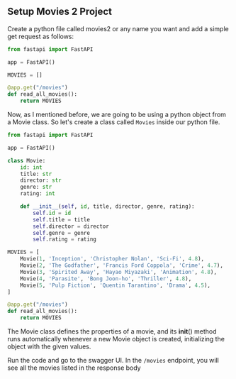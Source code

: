 ## Setup Movies 2 Project

Create a python file called movies2 or any name you want and add a simple get request as follows:

```python
from fastapi import FastAPI

app = FastAPI()

MOVIES = []

@app.get("/movies")
def read_all_movies():
    return MOVIES
```

Now, as I mentioned before, we are going to be using a python object from a Movie class. So let's create a class called `Movies` inside our python file.

```python
from fastapi import FastAPI

app = FastAPI()

class Movie:
    id: int
    title: str
    director: str
    genre: str
    rating: int

    def __init__(self, id, title, director, genre, rating):
        self.id = id
        self.title = title
        self.director = director
        self.genre = genre
        self.rating = rating

MOVIES = [
    Movie(1, 'Inception', 'Christopher Nolan', 'Sci-Fi', 4.8),
    Movie(2, 'The Godfather', 'Francis Ford Coppola', 'Crime', 4.7),
    Movie(3, 'Spirited Away', 'Hayao Miyazaki', 'Animation', 4.8),
    Movie(4, 'Parasite', 'Bong Joon-ho', 'Thriller', 4.8),
    Movie(5, 'Pulp Fiction', 'Quentin Tarantino', 'Drama', 4.5),
]

@app.get("/movies")
def read_all_movies():
    return MOVIES
```

The Movie class defines the properties of a movie, and its **init**() method runs automatically whenever a new Movie object is created, initializing the object with the given values.

Run the code and go to the swagger UI. In the `/movies` endpoint, you will see all the movies listed in the response body

